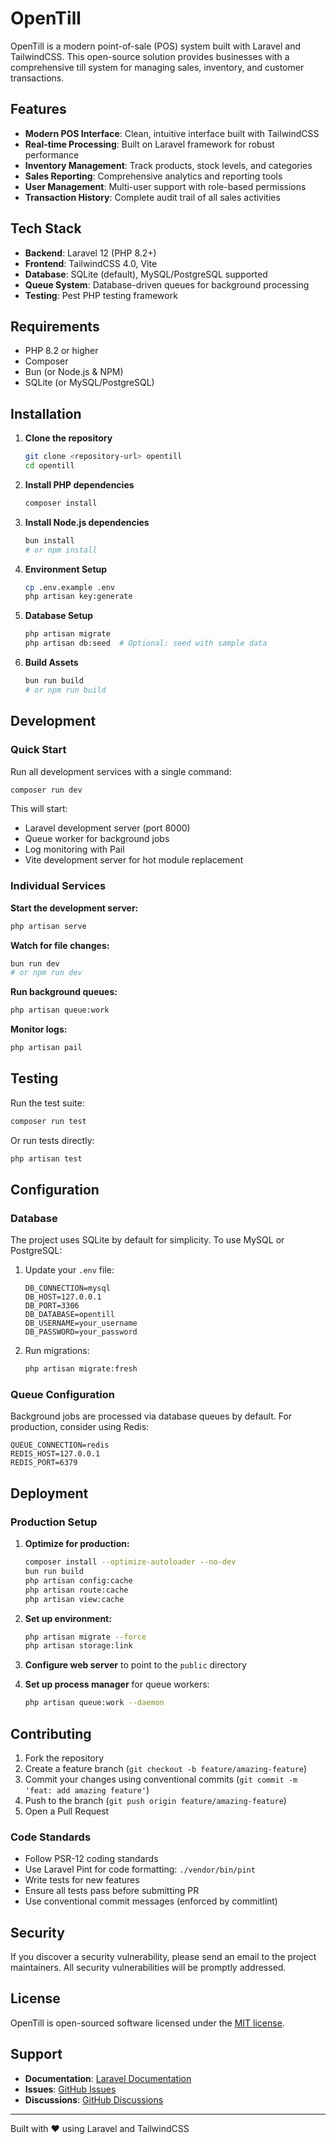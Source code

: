 # OpenTill

OpenTill is a modern point-of-sale (POS) system built with Laravel and TailwindCSS. This open-source solution provides businesses with a comprehensive till system for managing sales, inventory, and customer transactions.

## Features

- **Modern POS Interface**: Clean, intuitive interface built with TailwindCSS
- **Real-time Processing**: Built on Laravel framework for robust performance
- **Inventory Management**: Track products, stock levels, and categories
- **Sales Reporting**: Comprehensive analytics and reporting tools
- **User Management**: Multi-user support with role-based permissions
- **Transaction History**: Complete audit trail of all sales activities

## Tech Stack

- **Backend**: Laravel 12 (PHP 8.2+)
- **Frontend**: TailwindCSS 4.0, Vite
- **Database**: SQLite (default), MySQL/PostgreSQL supported
- **Queue System**: Database-driven queues for background processing
- **Testing**: Pest PHP testing framework

## Requirements

- PHP 8.2 or higher
- Composer
- Bun (or Node.js & NPM)
- SQLite (or MySQL/PostgreSQL)

## Installation

1. **Clone the repository**
   ```bash
   git clone <repository-url> opentill
   cd opentill
   ```

2. **Install PHP dependencies**
   ```bash
   composer install
   ```

3. **Install Node.js dependencies**
   ```bash
   bun install
   # or npm install
   ```

4. **Environment Setup**
   ```bash
   cp .env.example .env
   php artisan key:generate
   ```

5. **Database Setup**
   ```bash
   php artisan migrate
   php artisan db:seed  # Optional: seed with sample data
   ```

6. **Build Assets**
   ```bash
   bun run build
   # or npm run build
   ```

## Development

### Quick Start
Run all development services with a single command:
```bash
composer run dev
```

This will start:
- Laravel development server (port 8000)
- Queue worker for background jobs
- Log monitoring with Pail
- Vite development server for hot module replacement

### Individual Services

**Start the development server:**
```bash
php artisan serve
```

**Watch for file changes:**
```bash
bun run dev
# or npm run dev
```

**Run background queues:**
```bash
php artisan queue:work
```

**Monitor logs:**
```bash
php artisan pail
```

## Testing

Run the test suite:
```bash
composer run test
```

Or run tests directly:
```bash
php artisan test
```

## Configuration

### Database
The project uses SQLite by default for simplicity. To use MySQL or PostgreSQL:

1. Update your `.env` file:
   ```env
   DB_CONNECTION=mysql
   DB_HOST=127.0.0.1
   DB_PORT=3306
   DB_DATABASE=opentill
   DB_USERNAME=your_username
   DB_PASSWORD=your_password
   ```

2. Run migrations:
   ```bash
   php artisan migrate:fresh
   ```

### Queue Configuration
Background jobs are processed via database queues by default. For production, consider using Redis:

```env
QUEUE_CONNECTION=redis
REDIS_HOST=127.0.0.1
REDIS_PORT=6379
```

## Deployment

### Production Setup

1. **Optimize for production:**
   ```bash
   composer install --optimize-autoloader --no-dev
   bun run build
   php artisan config:cache
   php artisan route:cache
   php artisan view:cache
   ```

2. **Set up environment:**
   ```bash
   php artisan migrate --force
   php artisan storage:link
   ```

3. **Configure web server** to point to the `public` directory

4. **Set up process manager** for queue workers:
   ```bash
   php artisan queue:work --daemon
   ```

## Contributing

1. Fork the repository
2. Create a feature branch (`git checkout -b feature/amazing-feature`)
3. Commit your changes using conventional commits (`git commit -m 'feat: add amazing feature'`)
4. Push to the branch (`git push origin feature/amazing-feature`)
5. Open a Pull Request

### Code Standards

- Follow PSR-12 coding standards
- Use Laravel Pint for code formatting: `./vendor/bin/pint`
- Write tests for new features
- Ensure all tests pass before submitting PR
- Use conventional commit messages (enforced by commitlint)

## Security

If you discover a security vulnerability, please send an email to the project maintainers. All security vulnerabilities will be promptly addressed.

## License

OpenTill is open-sourced software licensed under the [MIT license](LICENSE).

## Support

- **Documentation**: [Laravel Documentation](https://laravel.com/docs)
- **Issues**: [GitHub Issues](../../issues)
- **Discussions**: [GitHub Discussions](../../discussions)

---

Built with ❤️ using Laravel and TailwindCSS
